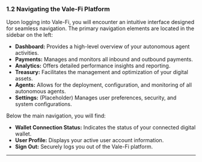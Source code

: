 ### 1.2 Navigating the Vale-Fi Platform

Upon logging into Vale-Fi, you will encounter an intuitive interface designed for seamless navigation. The primary navigation elements are located in the sidebar on the left:

- **Dashboard:** Provides a high-level overview of your autonomous agent activities.
- **Payments:** Manages and monitors all inbound and outbound payments.
- **Analytics:** Offers detailed performance insights and reporting.
- **Treasury:** Facilitates the management and optimization of your digital assets.
- **Agents:** Allows for the deployment, configuration, and monitoring of all autonomous agents.
- **Settings:** (Placeholder) Manages user preferences, security, and system configurations.

Below the main navigation, you will find:

- **Wallet Connection Status:** Indicates the status of your connected digital wallet.
- **User Profile:** Displays your active user account information.
- **Sign Out:** Securely logs you out of the Vale-Fi platform.

---
